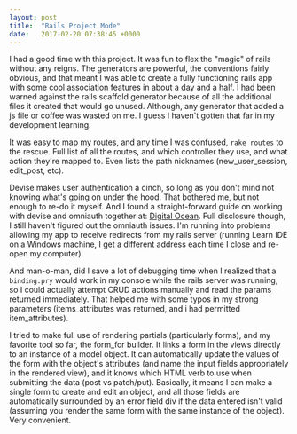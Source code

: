 ```yaml
---
layout: post
title:  "Rails Project Mode"
date:   2017-02-20 07:38:45 +0000
---
```



I had a good time with this project.  It was fun to flex the "magic" of rails without any reigns.  The generators are powerful, the conventions fairly obvious, and that meant I was able to create a fully functioning rails app with some cool association features in about a day and a half.  I had been warned against the rails scaffold generator because of all the additional files it created that would go unused.  Although, any generator that added a js file or coffee was wasted on me.  I guess I haven't gotten that far in my development learning.  

It was easy to map my routes, and any time I was confused, `rake routes` to the rescue.  Full list of all the routes, and which controller they use, and what action they're mapped to.  Even lists the path nicknames (new_user_session, edit_post, etc).

Devise makes user authentication a cinch, so long as you don't mind not knowing what's going on under the hood.  That bothered me, but not enough to re-do it myself.  And I found a straight-forward guide on working with devise and omniauth together at: [Digital Ocean](https://www.digitalocean.com/community/tutorials/how-to-configure-devise-and-omniauth-for-your-rails-application).  Full disclosure though, I still haven't figured out the omniauth issues.  I'm running into problems allowing my app to receive redirects from my rails server (running Learn IDE on a Windows machine, I get a different address each time I close and re-open my computer).

And man-o-man, did I save a lot of debugging time when I realized that a `binding.pry` would work in my console while the rails server was running, so I could actually attempt CRUD actions manually and read the params returned immediately.  That helped me with some typos in my strong parameters (items_attributes was returned, and i had permitted item_attributes).

I tried to make full use of rendering partials (particularly forms), and my favorite tool so far, the form_for builder.  It links a form in the views directly to an instance of a model object.  It can automatically update the values of the form with the object's attributes (and name the input fields appropriately in the rendered view), and it knows which HTML verb to use when submitting the data (post vs patch/put).  Basically, it means I can make a single form to create and edit an object, and all those fields are automatically surrounded by an error field div if the data entered isn't valid (assuming you render the same form with the same instance of the object).  Very convenient.


